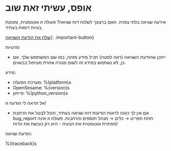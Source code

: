 # אופס, עשיתי זאת שוב

אירעה שגיאה בלתי צפויה. האם ברצונך לשלוח דוח שגיאה? פעולה זו אוטומטית, ומונעת בעיות דומות בעתיד.

[שלח את הודעת השגיאה](opensesame://event.bug_report_send){: .important-button}

פרטיות:

- ייתכן שהודעת השגיאה (ראה למטה) תכיל מידע מזהה, כמו שם המשתמש שלך. אם כן, לא נשתמש במידע זה לשום מטרה אחרת מטיפול בבאגים.

מידע:

- מערכת הפעלה: %(platform)s
- OpenSesame: %(version)s
- פייתון: %(python_version)s

אל תראה לי הודעה זו!

- אם אין לך כוונה לראות הודעות דוח שגיאה בעתיד, תוכל לבטל את הרחבת bug_report תחת תפריט → כלים → מנהל תוספים והרחבות. פעולה זו אינה מפתרת אוטומטית את הבעיה - היא רק כובשת את הדוח!

הודעת שגיאה:

%(traceback)s